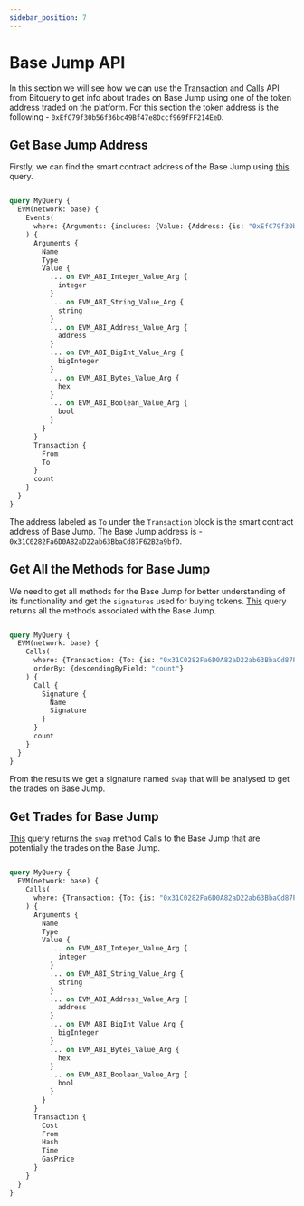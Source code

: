 ```yaml
---
sidebar_position: 7
---
```


# Base Jump API

In this section we will see how we can use the [Transaction](https://docs.bitquery.io/docs/cubes/transaction-cube/) 
and [Calls](https://docs.bitquery.io/docs/graphql-reference/enums/evm-call-compare-fields/) API from Bitquery to get info about trades on Base Jump using one of the token address traded on the platform. For this section the token address is the following - `0xEfC79f30b56f36bc49Bf47e8Dccf969fFF214EeD`.

## Get Base Jump Address

Firstly, we can find the smart contract address of the Base Jump using [this](https://ide.bitquery.io/base-jump-token-event) query.

``` graphql

query MyQuery {
  EVM(network: base) {
    Events(
      where: {Arguments: {includes: {Value: {Address: {is: "0xEfC79f30b56f36bc49Bf47e8Dccf969fFF214EeD"}}}}}
    ) {
      Arguments {
        Name
        Type
        Value {
          ... on EVM_ABI_Integer_Value_Arg {
            integer
          }
          ... on EVM_ABI_String_Value_Arg {
            string
          }
          ... on EVM_ABI_Address_Value_Arg {
            address
          }
          ... on EVM_ABI_BigInt_Value_Arg {
            bigInteger
          }
          ... on EVM_ABI_Bytes_Value_Arg {
            hex
          }
          ... on EVM_ABI_Boolean_Value_Arg {
            bool
          }
        }
      }
      Transaction {
        From
        To
      }
      count
    }
  }
}

```
The address labeled as `To` under the `Transaction` block is the smart contract address of Base Jump. The Base Jump address is - `0x31C0282Fa6D0A82aD22ab63BbaCd87F62B2a9bfD`.

## Get All the Methods for Base Jump

We need to get all methods for the Base Jump for better understanding of its functionality and get the `signatures` used for buying tokens.
[This](https://ide.bitquery.io/methods-for-base-jump#) query returns all the methods associated with the Base Jump.

``` graphql

query MyQuery {
  EVM(network: base) {
    Calls(
      where: {Transaction: {To: {is: "0x31C0282Fa6D0A82aD22ab63BbaCd87F62B2a9bfD"}}}
      orderBy: {descendingByField: "count"}
    ) {
      Call {
        Signature {
          Name
          Signature
        }
      }
      count
    }
  }
}
```
From the results we get a signature named `swap` that will be analysed to get the trades on Base Jump.

## Get Trades for Base Jump

[This](https://ide.bitquery.io/base-jump-buys#) query returns the `swap` method Calls to the Base Jump that are potentially the trades on the Base Jump.

``` graphql

query MyQuery {
  EVM(network: base) {
    Calls(
      where: {Transaction: {To: {is: "0x31C0282Fa6D0A82aD22ab63BbaCd87F62B2a9bfD"}}, Call: {Signature: {Name: {is: "swap"}}}}
    ) {
      Arguments {
        Name
        Type
        Value {
          ... on EVM_ABI_Integer_Value_Arg {
            integer
          }
          ... on EVM_ABI_String_Value_Arg {
            string
          }
          ... on EVM_ABI_Address_Value_Arg {
            address
          }
          ... on EVM_ABI_BigInt_Value_Arg {
            bigInteger
          }
          ... on EVM_ABI_Bytes_Value_Arg {
            hex
          }
          ... on EVM_ABI_Boolean_Value_Arg {
            bool
          }
        }
      }
      Transaction {
        Cost
        From
        Hash
        Time
        GasPrice
      }
    }
  }
}

```
